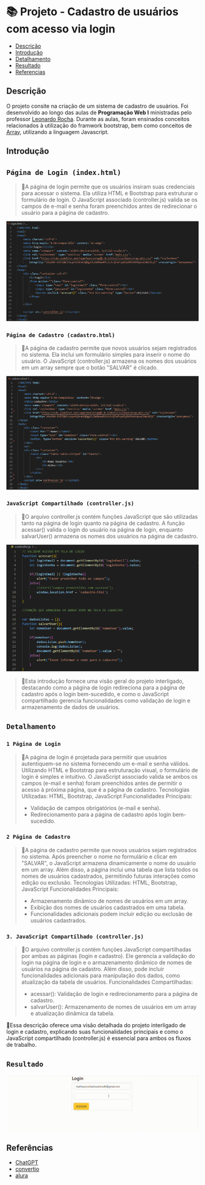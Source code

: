 # 📚 Projeto - Cadastro de usuários com acesso via login

* [Descrição](#descrição)
* [Introdução](#introdução)
* [Detalhamento](#detalhamento)
* [Resultado](#resultado)
* [Referencias](#referências)


## Descrição

O projeto consite na criação de um sistema de cadastro de usuários. Foi desenvolvido ao longo das aulas de **Programação Web I** ministradas pelo professor [Leonardo Rocha](http://linkedin.com/in/leonardossrocha). Durante as aulas, foram ensinados conceitos relacionados à utilização do framwork bootstrap, bem como conceitos de [Array](https://developer.mozilla.org/pt-BR/docs/Web/JavaScript/Reference/Global_Objects/Array), utilizando a linguagem Javascript. 



## Introdução

## ``Página de Login (index.html)``

>💾A página de login permite que os usuários insiram suas credenciais para acessar o sistema. Ela utiliza HTML e Bootstrap para estruturar o formulário de login. O JavaScript associado (controller.js) valida se os campos de e-mail e senha foram preenchidos antes de redirecionar o usuário para a página de cadastro.

![CAPA DA TELA DE LOGIN](img/Captura%20de%20tela%202024-07-04%20120115.png)



### ``Página de Cadastro (cadastro.html)``

>💾A página de cadastro permite que novos usuários sejam registrados no sistema. Ela inclui um formulário simples para inserir o nome do usuário. O JavaScript (controller.js) armazena os nomes dos usuários em um array sempre que o botão "SALVAR" é clicado.

![CAPA DA TELA DE CADASTRO](img/cadastro.png)



### ``JavaScript Compartilhado (controller.js)``
>💽O arquivo controller.js contém funções JavaScript que são utilizadas tanto na página de login quanto na página de cadastro. A função acessar() valida o login do usuário na página de login, enquanto salvarUser() armazena os nomes dos usuários na página de cadastro.

![CAPA DO CONTROLLER JS](img/js%20controller.png)


> 🚧Esta introdução fornece uma visão geral do projeto interligado, destacando como a página de login redireciona para a página de cadastro após o login bem-sucedido, e como o JavaScript compartilhado gerencia funcionalidades como validação de login e armazenamento de dados de usuários.


## ``Detalhamento``

### ``1 Página de Login``

>📒A página de login é projetada para permitir que usuários autentiquem-se no sistema fornecendo um e-mail e senha válidos. Utilizando HTML e Bootstrap para estruturação visual, o formulário de login é simples e intuitivo. O JavaScript associado valida se ambos os campos (e-mail e senha) foram preenchidos antes de permitir o acesso à próxima página, que é a página de cadastro.
Tecnologias Utilizadas: HTML, Bootstrap, JavaScript
Funcionalidades Principais:
>* Validação de campos obrigatórios (e-mail e senha).
>* Redirecionamento para a página de cadastro após login bem-sucedido.

### ``2 Página de Cadastro``
>📒A página de cadastro permite que novos usuários sejam registrados no sistema. Após preencher o nome no formulário e clicar em "SALVAR", o JavaScript armazena dinamicamente o nome do usuário em um array. Além disso, a página inclui uma tabela que lista todos os nomes de usuários cadastrados, permitindo futuras interações como edição ou exclusão.
Tecnologias Utilizadas: HTML, Bootstrap, JavaScript
Funcionalidades Principais:
>* Armazenamento dinâmico de nomes de usuários em um array.
>* Exibição dos nomes de usuários cadastrados em uma tabela.
>* Funcionalidades adicionais podem incluir edição ou exclusão de usuários cadastrados.

### ``3. JavaScript Compartilhado (controller.js)``
>📱O arquivo controller.js contém funções JavaScript compartilhadas por ambas as páginas (login e cadastro). Ele gerencia a validação do login na página de login e o armazenamento dinâmico de nomes de usuários na página de cadastro. Além disso, pode incluir funcionalidades adicionais para manipulação dos dados, como atualização da tabela de usuários.
Funcionalidades Compartilhadas:
>* acessar(): Validação de login e redirecionamento para a página de cadastro.
>* salvarUser(): Armazenamento de nomes de usuários em um array e atualização dinâmica da tabela.


🔑Essa descrição oferece uma visão detalhada do projeto interligado de login e cadastro, explicando suas funcionalidades principais e como o JavaScript compartilhado (controller.js) é essencial para ambos os fluxos de trabalho.



## ``Resultado``

![resultado final](img/resultado.gif)


## Referências

* [ChatGPT](https://openai.com/chatgpt/)
* [convertio](https://convertio.co/pt/mp4-gif/)
* [alura](https://www.alura.com.br/artigos/como-criar-um-readme-para-seu-perfil-github)



